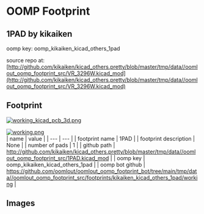 # OOMP Footprint  
## 1PAD  by kikaiken  
  
oomp key: oomp_kikaiken_kicad_others_1pad  
  
source repo at: [http://github.com/kikaiken/kicad_others.pretty/blob/master/tmp/data//oomlout_oomp_footprint_src/VR_3296W.kicad_mod](http://github.com/kikaiken/kicad_others.pretty/blob/master/tmp/data//oomlout_oomp_footprint_src/VR_3296W.kicad_mod)  
## Footprint  
  
[![working_kicad_pcb_3d.png](working_kicad_pcb_3d_600.png)](working_kicad_pcb_3d.png)  
  
[![working.png](working_600.png)](working.png)  
| name | value | 
| --- | --- | 
| footprint name | 1PAD | 
| footprint description | None | 
| number of pads | 1 | 
| github path | http://github.com/kikaiken/kicad_others.pretty/blob/master/tmp/data//oomlout_oomp_footprint_src/1PAD.kicad_mod | 
| oomp key | oomp_kikaiken_kicad_others_1pad | 
| oomp bot github | https://github.com/oomlout/oomlout_oomp_footprint_bot/tree/main/tmp/data//oomlout_oomp_footprint_src/footprints/kikaiken_kicad_others_1pad/working | 
## Images  
